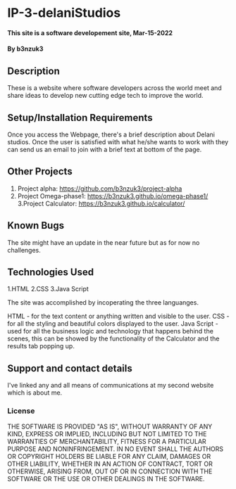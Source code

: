 # IP-3-delaniStudios
#### This site is a software developement site, Mar-15-2022
#### By b3nzuk3
## Description
These is a website where software developers across the world meet and share ideas to develop new cutting edge tech to improve the world.
## Setup/Installation Requirements
Once you access the Webpage, there's a brief description about Delani studios.
Once the user is satisfied with what he/she wants to work with they can send us an email to join with a brief text at bottom of the page.
## Other Projects
1. Project alpha:
https://github.com/b3nzuk3/project-alpha
2. Project Omega-phase1:
https://b3nzuk3.github.io/omega-phase1/
3.Project Calculator:
https://b3nzuk3.github.io/calculator/

## Known Bugs
The site might have an update in the near future but as for now no challenges.
## Technologies Used
1.HTML
2.CSS
3.Java Script

The site was accomplished by incoperating the three languanges.

HTML - for the text content or anything written and visible to the user.
CSS - for all the styling and beautiful colors displayed to the user.
Java Script - used for all the business logic and technology that happens behind the scenes, this can be showed by the functionality of the Calculator and the results tab popping up.
 
## Support and contact details
I've linked any and all means of communications at my second website which is about me.
### License
THE SOFTWARE IS PROVIDED "AS IS", WITHOUT WARRANTY OF ANY KIND,
EXPRESS OR IMPLIED, INCLUDING BUT NOT LIMITED TO THE WARRANTIES OF
MERCHANTABILITY, FITNESS FOR A PARTICULAR PURPOSE AND
NONINFRINGEMENT. IN NO EVENT SHALL THE AUTHORS OR COPYRIGHT HOLDERS BE
LIABLE FOR ANY CLAIM, DAMAGES OR OTHER LIABILITY, WHETHER IN AN ACTION
OF CONTRACT, TORT OR OTHERWISE, ARISING FROM, OUT OF OR IN CONNECTION
WITH THE SOFTWARE OR THE USE OR OTHER DEALINGS IN THE SOFTWARE.
